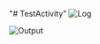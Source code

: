 "# TestActivity"
![Log](https://user-images.githubusercontent.com/54885057/66453519-d2899b80-ea8e-11e9-9ff9-a93dc0059636.PNG)

![Output](https://user-images.githubusercontent.com/54885057/66453520-d3223200-ea8e-11e9-8e6a-c82dd85d699e.png)
